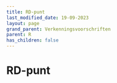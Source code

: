 ```yaml
---
title: RD-punt
last_modified_date: 19-09-2023
layout: page
grand_parent: Verkenningsvoorschriften
parent: R
has_children: false
---
```


RD-punt
=======

